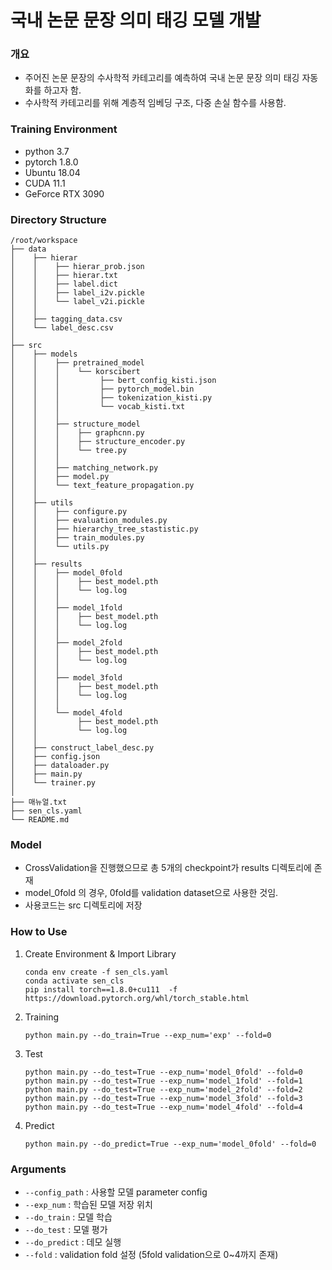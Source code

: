 # 국내 논문 문장 의미 태깅 모델 개발

### 개요
- 주어진 논문 문장의 수사학적 카테고리를 예측하여 국내 논문 문장 의미 태깅 자동화를 하고자 함. 
- 수사학적 카테고리를 위해 계층적 임베딩 구조, 다중 손실 함수를 사용함.

### Training Environment
- python 3.7
- pytorch 1.8.0
- Ubuntu 18.04
- CUDA 11.1
- GeForce RTX 3090

### Directory Structure
```
/root/workspace
├── data
│    ├── hierar
│    │    ├── hierar_prob.json
│    │    ├── hierar.txt
│    │    ├── label.dict
│    │    ├── label_i2v.pickle
│    │    └── label_v2i.pickle
│    │    
│    ├── tagging_data.csv
│    └── label_desc.csv
│
├── src
│    ├── models
│    │    ├── pretrained_model
│    │    │    └── korscibert
│    │    │         ├── bert_config_kisti.json
│    │    │         ├── pytorch_model.bin
│    │    │         ├── tokenization_kisti.py
│    │    │         └── vocab_kisti.txt
│    │    │   
│    │    ├── structure_model
│    │    │    ├── graphcnn.py
│    │    │    ├── structure_encoder.py
│    │    │    └── tree.py
│    │    │    
│    │    ├── matching_network.py
│    │    ├── model.py
│    │    └── text_feature_propagation.py
│    │   
│    ├── utils
│    │    ├── configure.py
│    │    ├── evaluation_modules.py
│    │    ├── hierarchy_tree_stastistic.py
│    │    ├── train_modules.py
│    │    └── utils.py
│    │   
│    ├── results
│    │    ├── model_0fold
│    │    │    ├── best_model.pth
│    │    │    └── log.log
│    │    │ 
│    │    ├── model_1fold
│    │    │    ├── best_model.pth
│    │    │    └── log.log
│    │    │ 
│    │    ├── model_2fold
│    │    │    ├── best_model.pth
│    │    │    └── log.log
│    │    │ 
│    │    ├── model_3fold
│    │    │    ├── best_model.pth
│    │    │    └── log.log
│    │    │ 
│    │    └── model_4fold
│    │         ├── best_model.pth
│    │         └── log.log
│    │  
│    ├── construct_label_desc.py
│    ├── config.json
│    ├── dataloader.py
│    ├── main.py
│    └── trainer.py
│
├── 매뉴얼.txt
├── sen_cls.yaml
└── README.md
```

### Model
- CrossValidation을 진행했으므로 총 5개의 checkpoint가 results 디렉토리에 존재
- model_0fold 의 경우, 0fold를 validation dataset으로 사용한 것임. 
- 사용코드는 src 디렉토리에 저장

### How to Use

1. Create Environment & Import Library
    ```
    conda env create -f sen_cls.yaml
    conda activate sen_cls
    pip install torch==1.8.0+cu111  -f https://download.pytorch.org/whl/torch_stable.html
    ```
2. Training
   ```
   python main.py --do_train=True --exp_num='exp' --fold=0
   ```
3. Test
   ```
   python main.py --do_test=True --exp_num='model_0fold' --fold=0  
   python main.py --do_test=True --exp_num='model_1fold' --fold=1  
   python main.py --do_test=True --exp_num='model_2fold' --fold=2  
   python main.py --do_test=True --exp_num='model_3fold' --fold=3  
   python main.py --do_test=True --exp_num='model_4fold' --fold=4  
   ```
4. Predict
   ```
   python main.py --do_predict=True --exp_num='model_0fold' --fold=0  
   ```

### Arguments
- `--config_path` : 사용할 모델 parameter config
- `--exp_num` : 학습된 모델 저장 위치
- `--do_train` : 모델 학습
- `--do_test` : 모델 평가
- `--do_predict` : 데모 실행
- `--fold` : validation fold 설정 (5fold validation으로 0~4까지 존재)
